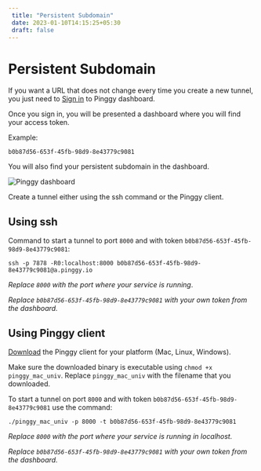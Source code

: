 ```yaml
---
 title: "Persistent Subdomain" 
 date: 2023-01-10T14:15:25+05:30 
 draft: false 
---
```


# Persistent Subdomain


If you want a URL that does not change every time you create a new tunnel, you just need to <a target="_blank" href="http://dashboard.pinggy.io">Sign in</a> to Pinggy dashboard.

Once you sign in, you will be presented a dashboard where you will find your access token.

Example:
```
b0b87d56-653f-45fb-98d9-8e43779c9081
```

You will also find your persistent subdomain in the dashboard.

![Pinggy dashboard](/doc_img/pinggy_dashboard.jpg)

Create a tunnel either using the ssh command or the Pinggy client.

## Using ssh

Command to start a tunnel to port `8000` and with token `b0b87d56-653f-45fb-98d9-8e43779c9081`:
<br>
```
ssh -p 7878 -R0:localhost:8000 b0b87d56-653f-45fb-98d9-8e43779c9081@a.pinggy.io
```

*Replace `8000` with the port where your service is running*.

*Replace `b0b87d56-653f-45fb-98d9-8e43779c9081` with your own token from the dashboard.*


## Using Pinggy client

<a href="https://pinggy.io/download/" target="_blank">Download</a> the Pinggy client for your platform (Mac, Linux, Windows).

Make sure the downloaded binary is executable using `chmod +x pinggy_mac_univ`. Replace `pinggy_mac_univ` with the filename that you downloaded.

To start a tunnel on port `8000` and with token `b0b87d56-653f-45fb-98d9-8e43779c9081` use the command:

```
./pinggy_mac_univ -p 8000 -t b0b87d56-653f-45fb-98d9-8e43779c9081
```

*Replace `8000` with the port where your service is running in localhost.*

*Replace `b0b87d56-653f-45fb-98d9-8e43779c9081` with your own token from the dashboard.*
